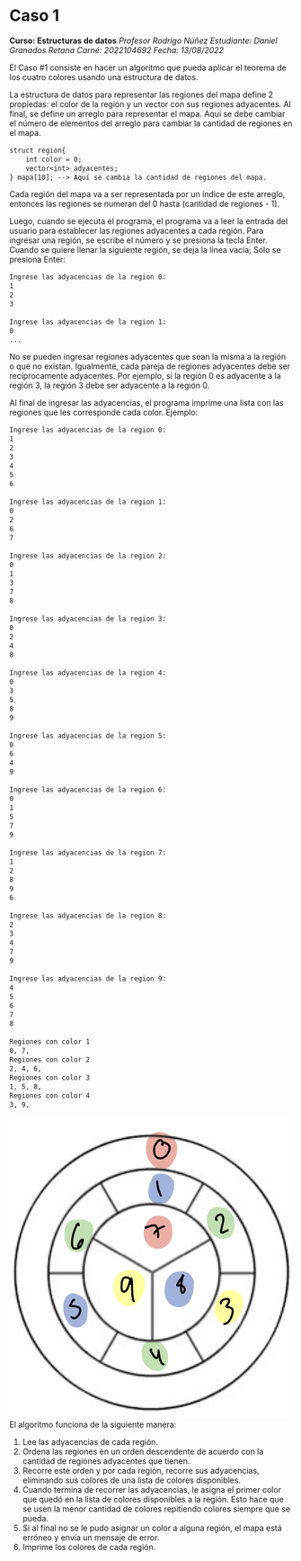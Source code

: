 # Caso 1
**Curso: Estructuras de datos**
*Profesor Rodrigo Núñez*
*Estudiante: Daniel Granados Retana*
*Carné: 2022104692*
*Fecha: 13/08/2022*

El Caso #1 consiste en hacer un algoritmo que pueda aplicar el teorema de los cuatro colores usando una estructura de datos.

La estructura de datos para representar las regiones del mapa define 2 propiedas: el color de la región y un vector con sus regiones adyacentes.
Al final, se define un arreglo para representar el mapa. Aquí se debe cambiar el número de elementos del arreglo para cambiar la cantidad de 
regiones en el mapa.
```
struct region{
    int color = 0;
    vector<int> adyacentes;
} mapa[10]; --> Aquí se cambia la cantidad de regiones del mapa.
```
Cada región del mapa va a ser representada por un índice de este arreglo, entonces las regiones se numeran del 0 hasta (cantidad de regiones - 1).

Luego, cuando se ejecuta el programa, el programa va a leer la entrada del usuario para establecer las regiones adyacentes a cada región. Para ingresar una región, se escribe el número y se presiona la tecla Enter. Cuando se quiere llenar la siguiente región, se deja la línea vacía; Solo se presiona Enter:
```
Ingrese las adyacencias de la region 0:
1
2
3

Ingrese las adyacencias de la region 1:
0
...
```
No se pueden ingresar regiones adyacentes que sean la misma a la región o que no existan. Igualmente, cada pareja de regiones adyacentes debe ser recíprocamente adyacentes. Por ejemplo, si la región 0 es adyacente a la región 3, la región 3 debe ser adyacente a la región 0.

Al final de ingresar las adyacencias, el programa imprime una lista con las regiones que les corresponde cada color. Ejemplo:
```
Ingrese las adyacencias de la region 0: 
1
2
3
4
5
6

Ingrese las adyacencias de la region 1: 
0
2
6
7

Ingrese las adyacencias de la region 2: 
0
1
3
7
8

Ingrese las adyacencias de la region 3: 
0
2
4
8

Ingrese las adyacencias de la region 4: 
0
3
5
8
9

Ingrese las adyacencias de la region 5: 
0
6
4
9

Ingrese las adyacencias de la region 6: 
0
1
5
7
9

Ingrese las adyacencias de la region 7: 
1
2
8
9
6

Ingrese las adyacencias de la region 8: 
2
3
4
7
9

Ingrese las adyacencias de la region 9: 
4
5
6
7
8

Regiones con color 1
0, 7,
Regiones con color 2
2, 4, 6,
Regiones con color 3
1, 5, 8,
Regiones con color 4
3, 9,
```
![Ejemplo de arriba:](fourcolorejemplo.png)
El algoritmo funciona de la siguiente manera:
1. Lee las adyacencias de cada región.
2. Ordena las regiones en un orden descendente de acuerdo con la cantidad de regiones adyacentes que tienen.
3. Recorre este orden y por cada región, recorre sus adyacencias, eliminando sus colores de una lista de colores disponibles.
4. Cuando termina de recorrer las adyacencias, le asigna el primer color que quedó en la lista de colores disponibles a la región. Esto hace que se usen la menor cantidad de colores repitiendo colores siempre que se pueda.
5. Si al final no se le pudo asignar un color a alguna región, el mapa está erróneo y envía un mensaje de error.
6. Imprime los colores de cada región.
